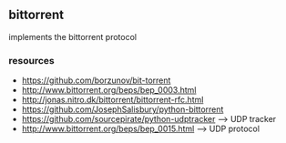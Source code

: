 ## bittorrent
implements the bittorrent protocol
### resources
- https://github.com/borzunov/bit-torrent
- http://www.bittorrent.org/beps/bep_0003.html
- http://jonas.nitro.dk/bittorrent/bittorrent-rfc.html
- https://github.com/JosephSalisbury/python-bittorrent
- https://github.com/sourcepirate/python-udptracker --> UDP tracker
- http://www.bittorrent.org/beps/bep_0015.html --> UDP protocol
